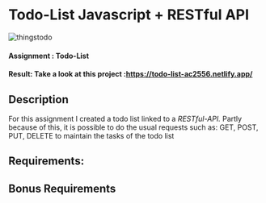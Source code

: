 # Todo-List Javascript + RESTful API


![thingstodo](https://user-images.githubusercontent.com/72910410/110801776-dae69700-827d-11eb-8afd-be50d50ee46c.jpg)

#### **Assignment : Todo-List**

#### **Result:** Take a look at this project :https://todo-list-ac2556.netlify.app/

## Description

For this assignment I created a todo list linked to a *RESTful-API.*
Partly because of this, it is possible to do the usual requests such as: GET, POST, PUT, DELETE to maintain the tasks of the todo list

## Requirements:


## Bonus Requirements


